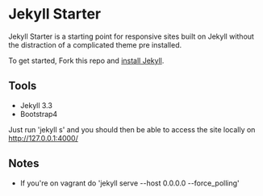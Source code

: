 Jekyll Starter
====================

Jekyll Starter is a starting point for responsive sites built on Jekyll without the distraction of a complicated theme pre installed.

To get started, Fork this repo and [install Jekyll](http://jekyllrb.com/docs/installation).

## Tools

  * Jekyll 3.3
  * Bootstrap4


Just run 'jekyll s' and you should then be able to access the site locally on http://127.0.0.1:4000/

## Notes

  * If you're on vagrant do 'jekyll serve --host 0.0.0.0 --force_polling'